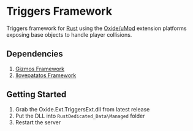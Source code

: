 # Triggers Framework
Triggers framework for [Rust](https://store.steampowered.com/app/252490/Rust/) using the [Oxide/uMod](https://umod.org) extension platforms exposing base objects to handle player collisions.

## Dependencies
1. [Gizmos Framework](https://github.com/ilovepatatos-rust/gizmos-extension)
2. [Ilovepatatos Framework](https://github.com/ilovepatatos-rust/ilovepatatos-extension)

## Getting Started
1. Grab the Oxide.Ext.TriggersExt.dll from latest release
2. Put the DLL into `RustDedicated_Data\Managed` folder
3. Restart the server
